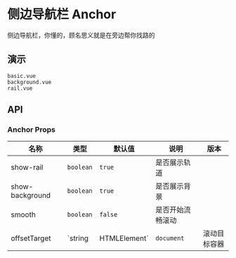 # 侧边导航栏 Anchor

侧边导航栏，你懂的，顾名思义就是在旁边帮你找路的

## 演示

```example
basic.vue
background.vue
rail.vue
```

## API

### Anchor Props

| 名称 | 类型 | 默认值 | 说明 | 版本 |
| --- | --- | --- | --- | --- |
| show-rail | `boolean` | `true` | 是否展示轨道 |  |
| show-background | `boolean` | `true` | 是否展示背景|  |
| smooth | `boolean` | `false` | 是否开始流畅滚动 |  |
| offsetTarget | `string | HTMLElement` | `document` | 滚动目标容器 |  |